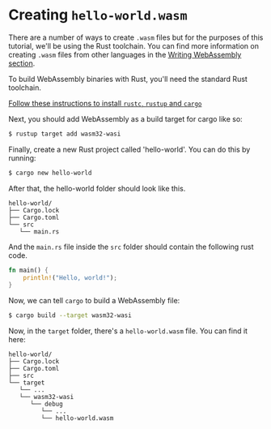 # Creating `hello-world.wasm`

There are a number of ways to create `.wasm` files but for the purposes of this
tutorial, we'll be using the Rust toolchain. You can find more information on
creating `.wasm` files from other languages in the
[Writing WebAssembly section](https://bytecodealliance.github.io/wasmtime/wasm.html).

To build WebAssembly binaries with Rust, you'll need the standard Rust toolchain.

[Follow these instructions to install `rustc`, `rustup` and `cargo`](https://www.rust-lang.org/tools/install)

Next, you should add WebAssembly as a build target for cargo like so:

```sh
$ rustup target add wasm32-wasi
```

Finally, create a new Rust project called 'hello-world'. You can do this by running:

```sh
$ cargo new hello-world
```

After that, the hello-world folder should look like this.

```text
hello-world/
├── Cargo.lock
├── Cargo.toml
└── src
   └── main.rs
```

And the `main.rs` file inside the `src` folder should contain the following rust code.

```rust
fn main() {
    println!("Hello, world!");
}

```

Now, we can tell `cargo` to build a WebAssembly file:

```sh
$ cargo build --target wasm32-wasi
```

Now, in the `target` folder, there's a `hello-world.wasm` file. You can find it here:

```text
hello-world/
├── Cargo.lock
├── Cargo.toml
├── src
└── target
   └── ...
   └── wasm32-wasi
      └── debug
         └── ...
         └── hello-world.wasm

```
